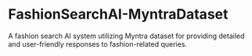# FashionSearchAI-MyntraDataset
A fashion search AI system utilizing Myntra dataset for providing detailed and user-friendly responses to fashion-related queries.
